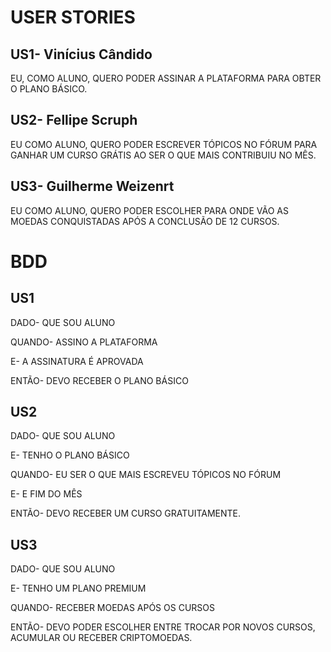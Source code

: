 # USER STORIES

## US1- Vinícius Cândido

EU, COMO ALUNO, QUERO PODER ASSINAR A PLATAFORMA PARA OBTER O PLANO BÁSICO.

## US2- Fellipe Scruph

EU COMO ALUNO, QUERO PODER ESCREVER TÓPICOS NO FÓRUM PARA GANHAR UM CURSO GRÁTIS AO SER O QUE MAIS CONTRIBUIU NO MÊS.

## US3- Guilherme Weizenrt

EU COMO ALUNO, QUERO PODER ESCOLHER PARA ONDE VÃO AS MOEDAS CONQUISTADAS APÓS A CONCLUSÃO DE 12 CURSOS.

# BDD

## US1

DADO- QUE SOU ALUNO

QUANDO- ASSINO A PLATAFORMA

E- A ASSINATURA É APROVADA

ENTÃO- DEVO RECEBER O PLANO BÁSICO

## US2

DADO- QUE SOU ALUNO

E- TENHO O PLANO BÁSICO

QUANDO- EU SER O QUE MAIS ESCREVEU TÓPICOS NO FÓRUM

E- E FIM DO MÊS

ENTÃO- DEVO RECEBER UM CURSO GRATUITAMENTE.

## US3

DADO- QUE SOU ALUNO

E- TENHO UM PLANO PREMIUM

QUANDO- RECEBER MOEDAS APÓS OS CURSOS

ENTÃO- DEVO PODER ESCOLHER ENTRE TROCAR POR NOVOS CURSOS, ACUMULAR OU RECEBER CRIPTOMOEDAS.
